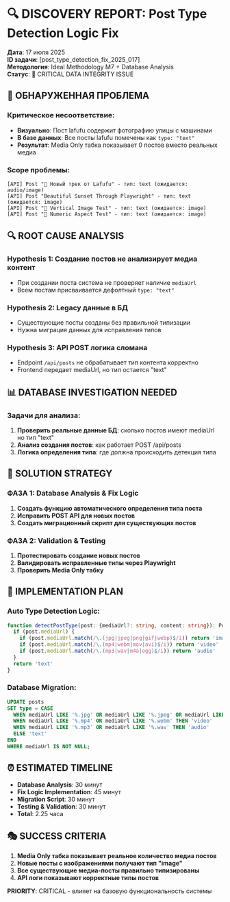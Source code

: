 # 🔍 DISCOVERY REPORT: Post Type Detection Logic Fix

**Дата**: 17 июля 2025  
**ID задачи**: [post_type_detection_fix_2025_017]  
**Методология**: Ideal Methodology M7 + Database Analysis  
**Статус**: 🔴 CRITICAL DATA INTEGRITY ISSUE

## 🚨 ОБНАРУЖЕННАЯ ПРОБЛЕМА

### **Критическое несоответствие**: 
- **Визуально**: Пост lafufu содержит фотографию улицы с машинами
- **В базе данных**: Все посты lafufu помечены как `type: "text"`
- **Результат**: Media Only табка показывает 0 постов вместо реальных медиа

### **Scope проблемы**:
```
[API] Post "🎵 Новый трек от Lafufu" - тип: text (ожидается: audio/image)
[API] Post "Beautiful Sunset Through Playwright" - тип: text (ожидается: image)
[API] Post "📱 Vertical Image Test" - тип: text (ожидается: image)
[API] Post "🔢 Numeric Aspect Test" - тип: text (ожидается: image)
```

## 🔍 ROOT CAUSE ANALYSIS

### **Hypothesis 1**: Создание постов не анализирует медиа контент
- При создании поста система не проверяет наличие `mediaUrl`
- Всем постам присваивается дефолтный `type: "text"`

### **Hypothesis 2**: Legacy данные в БД
- Существующие посты созданы без правильной типизации
- Нужна миграция данных для исправления типов

### **Hypothesis 3**: API POST логика сломана
- Endpoint `/api/posts` не обрабатывает тип контента корректно
- Frontend передает mediaUrl, но тип остается "text"

## 📊 DATABASE INVESTIGATION NEEDED

### **Задачи для анализа**:
1. **Проверить реальные данные БД**: сколько постов имеют mediaUrl но тип "text"
2. **Анализ создания постов**: как работает POST /api/posts
3. **Логика определения типа**: где должна происходить детекция типа

## 🎯 SOLUTION STRATEGY

### **ФАЗА 1**: Database Analysis & Fix Logic
1. **Создать функцию автоматического определения типа поста**
2. **Исправить POST API для новых постов**
3. **Создать миграционный скрипт для существующих постов**

### **ФАЗА 2**: Validation & Testing  
1. **Протестировать создание новых постов**
2. **Валидировать исправленные типы через Playwright**
3. **Проверить Media Only табку**

## 🚀 IMPLEMENTATION PLAN

### **Auto Type Detection Logic**:
```typescript
function detectPostType(post: {mediaUrl?: string, content: string}): PostType {
  if (post.mediaUrl) {
    if (post.mediaUrl.match(/\.(jpg|jpeg|png|gif|webp)$/i)) return 'image'
    if (post.mediaUrl.match(/\.(mp4|webm|mov|avi)$/i)) return 'video'  
    if (post.mediaUrl.match(/\.(mp3|wav|m4a|ogg)$/i)) return 'audio'
  }
  return 'text'
}
```

### **Database Migration**:
```sql
UPDATE posts 
SET type = CASE 
  WHEN mediaUrl LIKE '%.jpg' OR mediaUrl LIKE '%.jpeg' OR mediaUrl LIKE '%.png' THEN 'image'
  WHEN mediaUrl LIKE '%.mp4' OR mediaUrl LIKE '%.webm' THEN 'video'
  WHEN mediaUrl LIKE '%.mp3' OR mediaUrl LIKE '%.wav' THEN 'audio'
  ELSE 'text'
END
WHERE mediaUrl IS NOT NULL;
```

## ⏰ ESTIMATED TIMELINE
- **Database Analysis**: 30 минут
- **Fix Logic Implementation**: 45 минут  
- **Migration Script**: 30 минут
- **Testing & Validation**: 30 минут
- **Total**: 2.25 часа

## 🎭 SUCCESS CRITERIA
1. **Media Only табка показывает реальное количество медиа постов**
2. **Новые посты с изображениями получают тип "image"**
3. **Все существующие медиа-посты правильно типизированы**
4. **API логи показывают корректные типы постов**

**PRIORITY**: CRITICAL - влияет на базовую функциональность системы 